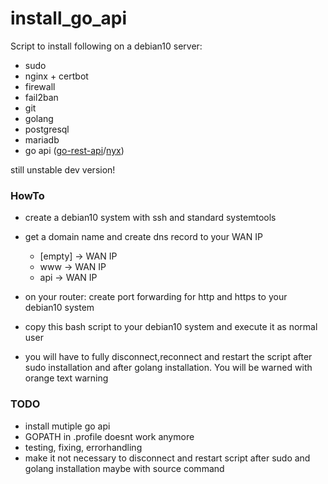 # install_go_api
Script to install following on a debian10 server:
- sudo
- nginx + certbot
- firewall
- fail2ban
- git
- golang
- postgresql
- mariadb
- go api ([go-rest-api](https://github.com/gabrielix29/go-rest-api)/[nyx](https://github.com/authenter/nyx))

still unstable dev version!

### HowTo
- create a debian10 system with ssh and standard systemtools
- get a domain name and create dns record to your WAN IP
  - [empty]  ->  WAN IP
  - www      ->  WAN IP
  - api      ->  WAN IP
  
- on your router: create port forwarding for http and https to your debian10 system 
- copy this bash script to your debian10 system and execute it as normal user
- you will have to fully disconnect,reconnect and restart the script after sudo installation and after golang installation. You will be warned with orange text warning


### TODO
- install mutiple go api
- GOPATH in .profile doesnt work anymore
- testing, fixing, errorhandling
- make it not necessary to disconnect and restart script after sudo and golang installation maybe with source command
